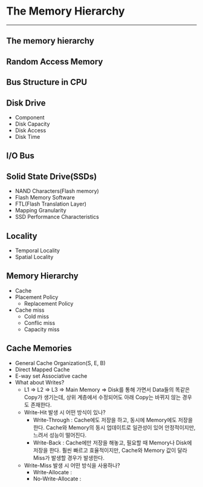 # The Memory Hierarchy
---
## The memory hierarchy
## Random Access Memory
## Bus Structure in CPU
## Disk Drive
- Component
- Disk Capacity
- Disk Access
- Disk Time
## I/O Bus
## Solid State Drive(SSDs)
- NAND Characters(Flash memory)
- Flash Memory Software
- FTL(Flash Translation Layer)
- Mapping Granularity
- SSD Performance Characteristics
## Locality
- Temporal Locality
- Spatial Locality
## Memory Hierarchy
- Cache
- Placement Policy
  - Replacement Policy
- Cache miss
  - Cold miss
  - Conflic miss
  - Capacity miss
## Cache Memories
- General Cache Organization(S, E, B)
- Direct Mapped Cache
- E-way set Associative cache
- What about Writes?
  - L1 => L2 => L3 => Main Memory => Disk를 통해 가면서 Data들의 똑같은 Copy가 생기는데, 상위 계층에서 수정되어도 아래 Copy는 바뀌지 않는 경우도 존재한다.
  - Write-Hit 발생 시 어떤 방식이 있나?
    - Write-Through : Cache에도 저장을 하고, 동시에 Memory에도 저장을 한다. Cache와 Memory의 동시 업데이트로 일관성이 있어 안정적이지만, 느려서 성능이 떨어진다.
    - Write-Back : Cache에만 저장을 해놓고, 필요할 때 Memory나 Disk에 저장을 한다. 훨씬 빠르고 효율적이지만, Cache와 Memory 값이 달라 Miss가 발생할 경우가 발생한다.
  - Write-Miss 발생 시 어떤 방식을 사용하나?
    - Write-Allocate :
    - No-Write-Allocate :
